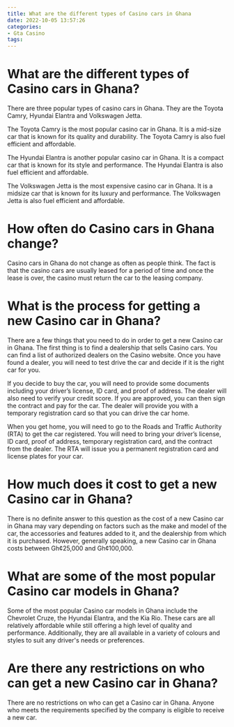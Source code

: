```yaml
---
title: What are the different types of Casino cars in Ghana
date: 2022-10-05 13:57:26
categories:
- Gta Casino
tags:
---
```



#  What are the different types of Casino cars in Ghana?

There are three popular types of casino cars in Ghana. They are the Toyota Camry, Hyundai Elantra and Volkswagen Jetta.

The Toyota Camry is the most popular casino car in Ghana. It is a mid-size car that is known for its quality and durability. The Toyota Camry is also fuel efficient and affordable.

The Hyundai Elantra is another popular casino car in Ghana. It is a compact car that is known for its style and performance. The Hyundai Elantra is also fuel efficient and affordable.

The Volkswagen Jetta is the most expensive casino car in Ghana. It is a midsize car that is known for its luxury and performance. The Volkswagen Jetta is also fuel efficient and affordable.

#  How often do Casino cars in Ghana change?

Casino cars in Ghana do not change as often as people think. The fact is that the casino cars are usually leased for a period of time and once the lease is over, the casino must return the car to the leasing company.

#  What is the process for getting a new Casino car in Ghana?

There are a few things that you need to do in order to get a new Casino car in Ghana. The first thing is to find a dealership that sells Casino cars. You can find a list of authorized dealers on the Casino website. Once you have found a dealer, you will need to test drive the car and decide if it is the right car for you.

If you decide to buy the car, you will need to provide some documents including your driver’s license, ID card, and proof of address. The dealer will also need to verify your credit score. If you are approved, you can then sign the contract and pay for the car. The dealer will provide you with a temporary registration card so that you can drive the car home.

When you get home, you will need to go to the Roads and Traffic Authority (RTA) to get the car registered. You will need to bring your driver’s license, ID card, proof of address, temporary registration card, and the contract from the dealer. The RTA will issue you a permanent registration card and license plates for your car.

#  How much does it cost to get a new Casino car in Ghana?

There is no definite answer to this question as the cost of a new Casino car in Ghana may vary depending on factors such as the make and model of the car, the accessories and features added to it, and the dealership from which it is purchased. However, generally speaking, a new Casino car in Ghana costs between Gh¢25,000 and Gh¢100,000.

# What are some of the most popular Casino car models in Ghana?

Some of the most popular Casino car models in Ghana include the Chevrolet Cruze, the Hyundai Elantra, and the Kia Rio. These cars are all relatively affordable while still offering a high level of quality and performance. Additionally, they are all available in a variety of colours and styles to suit any driver's needs or preferences.

#  Are there any restrictions on who can get a new Casino car in Ghana?

There are no restrictions on who can get a Casino car in Ghana. Anyone who meets the requirements specified by the company is eligible to receive a new car.
